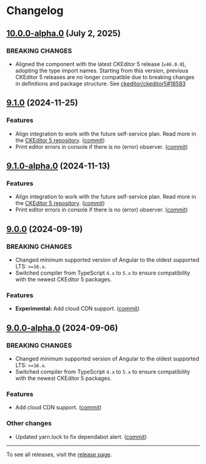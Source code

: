 Changelog
=========

## [10.0.0-alpha.0](https://github.com/ckeditor/ckeditor5-angular/compare/v9.1.0...v10.0.0-alpha.0) (July 2, 2025)

### BREAKING CHANGES

* Aligned the component with the latest CKEditor 5 release (`v46.0.0`), adopting the type import names. Starting from this version, previous CKEditor 5 releases are no longer compatible due to breaking changes in definitions and package structure. See [ckeditor/ckeditor5#18583](https://github.com/ckeditor/ckeditor5/issues/18583)


## [9.1.0](https://github.com/ckeditor/ckeditor5-angular/compare/v9.1.0-alpha.0...v9.1.0) (2024-11-25)

### Features

* Align integration to work with the future self-service plan. Read more in the [CKEditor 5 repository](https://github.com/ckeditor/ckeditor5/issues/17317). ([commit](https://github.com/ckeditor/ckeditor5-angular/commit/2833d50a39ed968b58c2f040a5c5f1d6f1d91dc5))
* Print editor errors in console if there is no (error) observer. ([commit](https://github.com/ckeditor/ckeditor5-angular/commit/ac9338787d696b87442ba861bb9cc0bceef6e808))


## [9.1.0-alpha.0](https://github.com/ckeditor/ckeditor5-angular/compare/v9.0.0...v9.1.0-alpha.0) (2024-11-13)

### Features

* Align integration to work with the future self-service plan. Read more in the [CKEditor 5 repository](https://github.com/ckeditor/ckeditor5/issues/17317). ([commit](https://github.com/ckeditor/ckeditor5-angular/commit/2833d50a39ed968b58c2f040a5c5f1d6f1d91dc5))
* Print editor errors in console if there is no (error) observer. ([commit](https://github.com/ckeditor/ckeditor5-angular/commit/ac9338787d696b87442ba861bb9cc0bceef6e808))


## [9.0.0](https://github.com/ckeditor/ckeditor5-angular/compare/v9.0.0-alpha.0...v9.0.0) (2024-09-19)

### BREAKING CHANGES

* Changed minimum supported version of Angular to the oldest supported LTS: `>=16.x`.
* Switched compiler from TypeScript `4.x` to `5.x` to ensure compatibility with the newest CKEditor 5 packages.

### Features

* **Experimental:** Add cloud CDN support. ([commit](https://github.com/ckeditor/ckeditor5-angular/commit/9c62280f4bdc487ccc258437ee7b6b7cbfa8cbf0))


## [9.0.0-alpha.0](https://github.com/ckeditor/ckeditor5-angular/compare/v8.0.0...v9.0.0-alpha.0) (2024-09-06)

### BREAKING CHANGES

* Changed minimum supported version of Angular to the oldest supported LTS: `>=16.x`.
* Switched compiler from TypeScript `4.x` to `5.x` to ensure compatibility with the newest CKEditor 5 packages.

### Features

* Add cloud CDN support. ([commit](https://github.com/ckeditor/ckeditor5-angular/commit/9c62280f4bdc487ccc258437ee7b6b7cbfa8cbf0))

### Other changes

* Updated yarn.lock to fix dependabot alert. ([commit](https://github.com/ckeditor/ckeditor5-angular/commit/e11295591584f43be9aace89f62fdb4c0d449ea2))

---

To see all releases, visit the [release page](https://github.com/ckeditor/ckeditor5-angular/releases).
